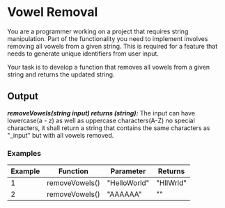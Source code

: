 # Vowel Removal

You are a programmer working on a project that requires string manipulation. Part of the functionality you need to implement involves removing all vowels
from a given string. This is required for a feature that needs to generate unique identifiers from user input.

Your task is to develop a function that removes all vowels from a given string and returns the updated string.

## Output

***removeVowels(string input) returns (string):*** The input can have lowercase(a - z) as well as uppercase characters(A-Z) no special characters,
  it shall return a string that contains the same characters as "_input" but with all vowels removed.

### Examples

|    Example    |    Function    |    Parameter    |    Returns    |
| ----------    | ----------     | -----------     | ----------    |
|      1        |  removeVowels()|  "HelloWorld"   |    "HllWrld"  |
|      2        |  removeVowels()|  "AAAAAA"       |    ""         |
